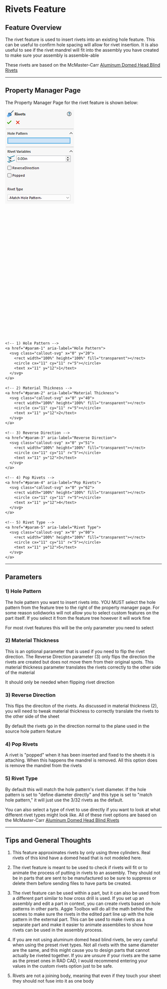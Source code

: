 # Rivets Feature

## Feature Overview

The rivet feature is used to insert rivets into an existing hole feature. This can be useful to confirm hole spacing will allow for rivet insertion. It is also useful to see if the rivet mandrel will fit into the assembly you have created to make sure your assembly is assemble-able

These rivets are based on the McMaster-Carr [Aluminum Domed Head Blind Rivets]("https://www.mcmaster.com/products/rivets/rivets-2~/aluminum-domed-head-blind-rivets/")

---

## Property Manager Page

The Property Manager Page for the rivet feature is shown below:

<div class="image-annot"
     style="--callout-stroke: 2px;
            --callout-size: 22px;
            --callout-font-size: 8px;
            --callout-stroke-color: red;
            --callout-text-color: red;
            --callout-stroke-hover: blue;
            --callout-text-hover: blue;">
  <img src="/images/rivets-pmp.png" alt="Sphere Property Manager Page">

  <svg viewBox="0 0 120 100" preserveAspectRatio="xMidYMid meet" aria-hidden="true">

    <!-- 1) Hole Pattern -->
    <a href="#param-1" aria-label="Hole Pattern">
      <svg class="callout-svg" x="0" y="20">
        <rect width="100%" height="100%" fill="transparent"></rect>
        <circle cx="11" cy="11" r="5"></circle>
        <text x="11" y="12">1</text>
      </svg>
    </a>

    <!-- 2) Material Thickness -->
    <a href="#param-2" aria-label="Material Thickness">
      <svg class="callout-svg" x="0" y="40">
        <rect width="100%" height="100%" fill="transparent"></rect>
        <circle cx="11" cy="11" r="5"></circle>
        <text x="11" y="12">2</text>
      </svg>
    </a>
    
    <!-- 3) Reverse Direction -->
    <a href="#param-3" aria-label="Reverse Direction">
      <svg class="callout-svg" x="0" y="51">
        <rect width="100%" height="100%" fill="transparent"></rect>
        <circle cx="11" cy="11" r="5"></circle>
        <text x="11" y="12">3</text>
      </svg>
    </a>

    <!-- 4) Pop Rivets -->
    <a href="#param-4" aria-label="Pop Rivets">
      <svg class="callout-svg" x="0" y="62">
        <rect width="100%" height="100%" fill="transparent"></rect>
        <circle cx="11" cy="11" r="5"></circle>
        <text x="11" y="12">4</text>
      </svg>
    </a>

    <!-- 5) Rivet Type -->
    <a href="#param-5" aria-label="Rivet Type">
      <svg class="callout-svg" x="0" y="80">
        <rect width="100%" height="100%" fill="transparent"></rect>
        <circle cx="11" cy="11" r="5"></circle>
        <text x="11" y="12">5</text>
      </svg>
    </a>

  </svg>
</div>


---

## Parameters

### <a id="param-1"></a>1) Hole Pattern

The hole pattern you want to insert rivets into. YOU MUST select the hole pattern from the feature tree to the right of the property manager page. For some reason solidworks will not allow you to select custom features on the part itself. If you select it from the feature tree however it will work fine

For most rivet features this will be the only parameter you need to select

### <a id="param-2"></a>2)  Material Thickness

This is an optional parameter that is used if you need to flip the rivet direction. The Reverse Direction parameter (3) only flips the direction the rivets are created but does not move them from their original spots. This material thickness parameter translates the rivets correctly to the other side of the material

It should only be needed when flipping rivet direction

### <a id="param-3"></a>3) Reverse Direction

This flips the direciton of the rivets. As discussed in material thickness (2), you will need to tweak material thickness to correctly translate the rivets to the other side of the sheet

By default the rivets go in the direction normal to the plane used in the source hole pattern feature

### <a id="param-4"></a>4) Pop Rivets

A rivet is "popped" when it has been inserted and fixed to the sheets it is attaching. When this happens the mandrel is removed. All this option does is remove the mandrel from the rivets

### <a id="param-5"></a>5) Rivet Type

By default this will match the hole pattern's rivet diameter. If the hole pattern is set to "define diameter directly" and this type is set to "match hole pattern," it will just use the 3/32 rivets as the default. 

You can also select a type of rivet to use directly if you want to look at what different rivet types might look like. All of these rivet options are based on the McMaster-Carr [Aluminum Domed Head Blind Rivets]("https://www.mcmaster.com/products/rivets/rivets-2~/aluminum-domed-head-blind-rivets/")



---

## Tips and General Thoughts

1) This feature approximates rivets by only using three cylinders. Real rivets of this kind have a domed head that is not modeled here.

2) The rivet feature is meant to be used to check if rivets will fit or to animate the process of putting in rivets to an assembly. They should not be in parts that are sent to be manufactured so be sure to suppress or delete them before sending files to have parts be created.

3) The rivet feature can be used within a part, but it can also be used from a different part similar to how cross drill is used. If you set up an assembly and edit a part in context, you can create rivets based on hole patterns in other parts. Aggie Toolbox will do all the math behind the scenes to make sure the rivets in the edited part line up with the hole pattern in the external part. This can be used to make rivets as a separate part and make it easier to animate assemblies to show how rivets can be used in the assembly process.

4) If you are not using aluminum domed head blind rivets, be very careful when using the preset rivet types. Not all rivets with the same diameter are the same, and this might cause you to design parts that cannot actually be riveted together. If you are unsure if your rivets are the same as the preset ones in RAD CAD, I would recommend entering your values in the custom rivets option just to be safe.

5) Rivets are not a joining body, meaning that even if they touch your sheet they should not fuse into it as one body
